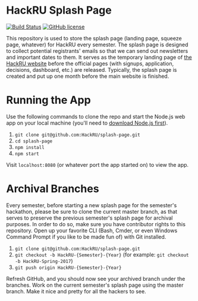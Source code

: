 # HackRU Splash Page
[![Build Status](https://travis-ci.org/HackRU/splash-page.svg?branch=master)](https://travis-ci.org/HackRU/splash-page)
[![GitHub license](https://img.shields.io/badge/license-ISC-blue.svg)](https://raw.githubusercontent.com/HackRU/splash-page/master/License.md)

This repository is used to store the splash page (landing page, squeeze page, whatever) for HackRU every semester. The splash page is designed to collect potential registrants' emails so that we can send out newsletters and important dates to them. It serves as the temporary landing page of [the HackRU website](http://www.hackru.org/) before the official pages (with signups, application, decisions, dashboard, etc.) are released. Typically, the splash page is created and put up one month before the main website is finished.

# Running the App
Use the following commands to clone the repo and start the Node.js web app on your local machine (you'll need to [download Node.js first](https://nodejs.org/en/)). 

1. `git clone git@github.com:HackRU/splash-page.git`
1. `cd splash-page`
1. `npm install`
1. `npm start`

Visit `localhost:8080` (or whatever port the app started on) to view the app.

# Archival Branches
Every semester, before starting a new splash page for the semester's hackathon, please be sure to clone the current master branch, as that serves to preserve the previous semester's splash page for archival purposes. In order to do so, make sure you have contributor rights to this repository. Open up your favorite CLI (Bash, Cmder, or even Windows Command Prompt if you like to be made fun of) with Git installed.

1. `git clone git@github.com:HackRU/splash-page.git`
1. `git checkout -b HackRU-{Semester}-{Year}` (for example: `git checkout -b HackRU-Spring-2017`)
1. `git push origin HackRU-{Semester}-{Year}`

Refresh GitHub, and you should now see your archived branch under the branches. Work on the current semester's splash page using the master branch. Make it nice and pretty for all the hackers to see.
